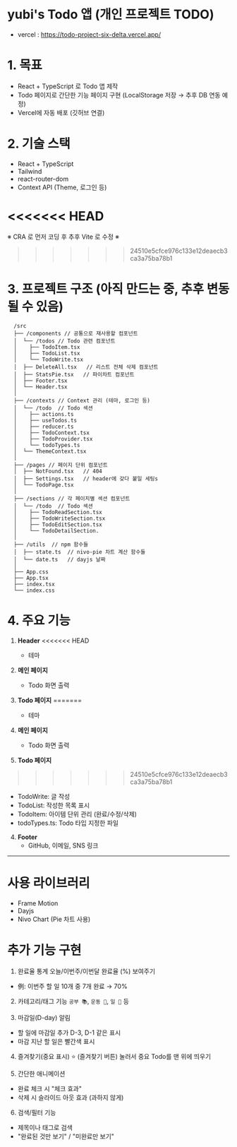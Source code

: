 # yubi's Todo 앱 (개인 프로젝트 TODO)

- vercel : https://todo-project-six-delta.vercel.app/

# 1. 목표

- React + TypeScript 로 Todo 앱 제작
- Todo 페이지로 간단한 기능 페이지 구현 (LocalStorage 저장 → 추후 DB 연동 예정)
- Vercel에 자동 배포 (깃허브 연결)

# 2. 기술 스택

- React + TypeScript
- Tailwind
- react-router-dom
- Context API (Theme, 로그인 등)

<<<<<<< HEAD
=======
※ CRA 로 먼저 코딩 후 추후 Vite 로 수정 ※

>>>>>>> 24510e5cfce976c133e12deaecb3ca3a75ba78b1
# 3. 프로젝트 구조 (아직 만드는 중, 추후 변동될 수 있음)

```text
  /src
  ├── /components // 공통으로 재사용할 컴포넌트
  │  └── /todos // Todo 관련 컴포넌트
  │    ├── TodoItem.tsx
  │    ├── TodoList.tsx
  │    └── TodoWrite.tsx
  │  ├── DeleteAll.tsx   // 리스트 전체 삭제 컴포넌트
  │  ├── StatsPie.tsx   // 파이차트 컴포넌트
  │  ├── Footer.tsx
  │  └── Header.tsx
  │
  ├── /contexts // Context 관리 (테마, 로그인 등)
  │  └── /todo  // Todo 섹션
  │    ├── actions.ts
  │    ├── useTodos.ts
  │    ├── reducer.ts
  │    ├── TodoContext.tsx
  │    ├── TodoProvider.tsx
  │    └── todoTypes.ts
  │  └── ThemeContext.tsx
  │
  ├── /pages // 페이지 단위 컴포넌트
  │  ├── NotFound.tsx   // 404
  │  ├── Settings.tsx   // header에 갖다 붙일 세팅s
  │  └── TodoPage.tsx
  │
  ├── /sections // 각 페이지별 섹션 컴포넌트
  │  └── /todo  // Todo 섹션
  │    ├── TodoReadSection.tsx
  │    ├── TodoWriteSection.tsx
  │    ├── TodoEditSection.tsx
  │    └── TodoDetailSection.
  │
  ├── /utils  // npm 함수들
  │  ├── state.ts  // nivo-pie 차트 계산 함수들
  │  └── date.ts   // dayjs 날짜
  │
  ├── App.css
  ├── App.tsx
  ├── index.tsx
  └── index.css
```

# 4. 주요 기능

1. **Header**
<<<<<<< HEAD
   - 테마

2. **메인 페이지**
   - Todo 화면 출력

3. **Todo 페이지**
=======

   - 테마

2. **메인 페이지**

   - Todo 화면 출력

3. **Todo 페이지**

>>>>>>> 24510e5cfce976c133e12deaecb3ca3a75ba78b1
   - TodoWrite: 글 작성
   - TodoList: 작성한 목록 표시
   - TodoItem: 아이템 단위 관리 (완료/수정/삭제)
   - todoTypes.ts: Todo 타입 지정한 파일

4. **Footer**
   - GitHub, 이메일, SNS 링크

---

# 사용 라이브러리

- Frame Motion
- Dayjs
- Nivo Chart (Pie 차트 사용)

# 추가 기능 구현

1. 완료율 통계 오늘/이번주/이번달 완료율 (%) 보여주기

- 例: 이번주 할 일 10개 중 7개 완료 → 70%

2. 카테고리/태그 기능 `공부 📚`, `운동 🏃`, `일 💼` 등

3. 마감일(D-day) 알림

- 할 일에 마감일 추가 D-3, D-1 같은 표시
- 마감 지난 할 일은 빨간색 표시

4. 즐겨찾기(중요 표시) ⭐ (즐겨찾기 버튼) 눌러서 중요 Todo를 맨 위에 띄우기

5. 간단한 애니메이션

- 완료 체크 시 "체크 효과"
- 삭제 시 슬라이드 아웃 효과 (과하지 않게)

6. 검색/필터 기능

- 제목이나 태그로 검색
- "완료된 것만 보기" / "미완료만 보기"
